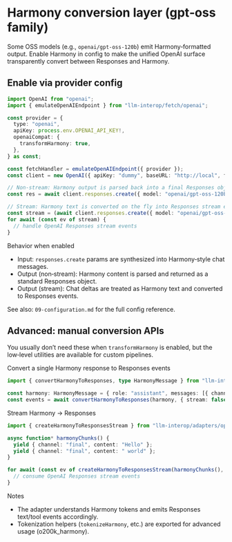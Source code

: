 # Harmony conversion layer (gpt‑oss family)

Some OSS models (e.g., `openai/gpt-oss-120b`) emit Harmony‑formatted output. Enable Harmony in config to make the unified OpenAI surface transparently convert between Responses and Harmony.

## Enable via provider config

```ts
import OpenAI from "openai";
import { emulateOpenAIEndpoint } from "llm-interop/fetch/openai";

const provider = {
  type: "openai",
  apiKey: process.env.OPENAI_API_KEY!,
  openaiCompat: {
    transformHarmony: true,
  },
} as const;

const fetchHandler = emulateOpenAIEndpoint({ provider });
const client = new OpenAI({ apiKey: "dummy", baseURL: "http://local", fetch: fetchHandler });

// Non‑stream: Harmony output is parsed back into a final Responses object
const res = await client.responses.create({ model: "openai/gpt-oss-120b", input: "Hello" });

// Stream: Harmony text is converted on the fly into Responses stream events
const stream = (await client.responses.create({ model: "openai/gpt-oss-120b", input: "Hi", stream: true })) as AsyncIterable<unknown>;
for await (const ev of stream) {
  // handle OpenAI Responses stream events
}
```

Behavior when enabled
- Input: `responses.create` params are synthesized into Harmony‑style chat messages.
- Output (non‑stream): Harmony content is parsed and returned as a standard Responses object.
- Output (stream): Chat deltas are treated as Harmony text and converted to Responses events.

See also: `09-configuration.md` for the full config reference.

## Advanced: manual conversion APIs

You usually don’t need these when `transformHarmony` is enabled, but the low‑level utilities are available for custom pipelines.

Convert a single Harmony response to Responses events
```ts
import { convertHarmonyToResponses, type HarmonyMessage } from "llm-interop/adapters/openai-compatible/responses-emulator/harmony";

const harmony: HarmonyMessage = { role: "assistant", messages: [{ channel: "final", content: "Hello from Harmony" }] };
const events = await convertHarmonyToResponses(harmony, { stream: false, model: "openai/gpt-oss-120b" });
```

Stream Harmony → Responses
```ts
import { createHarmonyToResponsesStream } from "llm-interop/adapters/openai-compatible/responses-emulator/harmony";

async function* harmonyChunks() {
  yield { channel: "final", content: "Hello" };
  yield { channel: "final", content: " world" };
}

for await (const ev of createHarmonyToResponsesStream(harmonyChunks(), { stream: true, model: "openai/gpt-oss-120b" })) {
  // consume OpenAI Responses stream events
}
```

Notes
- The adapter understands Harmony tokens and emits Responses text/tool events accordingly.
- Tokenization helpers (`tokenizeHarmony`, etc.) are exported for advanced usage (o200k_harmony).
